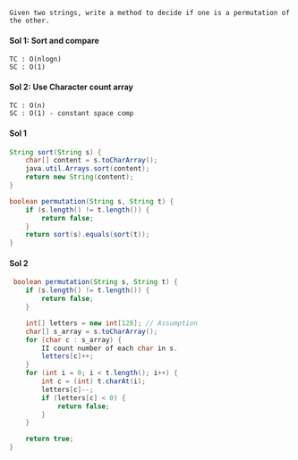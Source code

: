 `Given two strings, write a method to decide if one is a permutation of the other.`
#### Sol 1: Sort and compare
```
TC : O(nlogn)
SC : O(1)
```

#### Sol 2: Use Character count array
```
TC : O(n)
SC : O(1) - constant space comp
```

#### Sol 1
```java
String sort(String s) {
	char[] content = s.toCharArray();
	java.util.Arrays.sort(content);
	return new String(content);
}

boolean permutation(String s, String t) {
	if (s.length() != t.length()) {
		return false;
	}
	return sort(s).equals(sort(t));
}
```

#### Sol 2
```java
 boolean permutation(String s, String t) {
	if (s.length() != t.length()) {
		return false;
	}

	int[] letters = new int[128]; // Assumption
	char[] s_array = s.toCharArray();
	for (char c : s_array) {
		II count number of each char in s.
		letters[c]++;
	}
	for (int i = 0; i < t.length(); i++) {
		int c = (int) t.charAt(i);
		letters[c]--;
		if (letters[c] < 0) {
			return false;
		}
	}

	return true;
}
```
